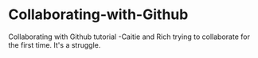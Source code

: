 # Collaborating-with-Github
Collaborating with Github tutorial
-Caitie and Rich trying to collaborate for the first time. It's a struggle.

